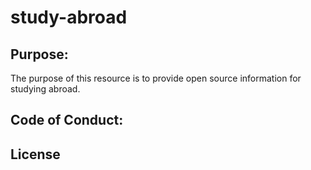# study-abroad

## Purpose:
The purpose of this resource is to provide open source information for studying abroad.
## Code of Conduct:

## License
